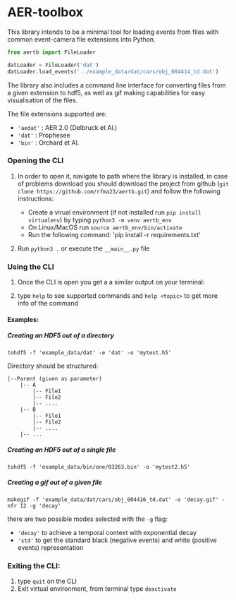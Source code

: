 # AER-toolbox
This library intends to be a minimal tool for loading events from files with common event-camera file extensions into
Python.

```py
from aertb import FileLoader

datLoader = FileLoader('dat')
datLoader.load_events('../example_data/dat/cars/obj_004414_td.dat')
```

The library also includes a command line interface for converting files from a given extension to hdf5, as well as gif
making capabilities for easy visualisation of the files.

The file extensions supported are:
   - `'aedat'` : AER 2.0 (Delbruck et Al.)
   - `'dat'` : Prophesee
   - `'bin'` : Orchard et Al. 

### Opening the CLI
  1. In order to open it, navigate to path where the library is installed, in case of problems download you should 
  download the project from github (`git clone https://github.com/rfma23/aertb.git`) and follow the following instructions:
     - Create a virual environment (if not installed run `pip install virtualenv`)
              by typing `python3 -m venv aertb_env`
     - On Linux/MacOS run `source aertb_env/bin/activate`
     - Run the following command: 'pip install -r requirements.txt'

  3. Run `python3 .` or execute the `__main__.py` file

### Using the CLI
  1. Once the CLI is open you get a a similar output on your terminal:

  2. type `help` to see supported commands and `help <topic>` to get more info of the command

#### Examples:

##### Creating an HDF5 out of a directory
```
tohdf5 -f 'example_data/dat' -e 'dat' -o 'mytest.h5'
```
Directory should be structured:

    |--Parent (given as parameter)
        |-- A
            |-- File1
            |-- File2
            |-- ....
        |-- B
            |-- File1
            |-- File2
            |-- ....
        |-- ...
##### Creating an HDF5 out of a single file
```
tohdf5 -f 'example_data/bin/one/03263.bin' -o 'mytest2.h5'
```

##### Creating a gif out of a given file
```
makegif -f 'example_data/dat/cars/obj_004416_td.dat' -o 'decay.gif' -nfr 12 -g 'decay'
```
there are two possible modes selected with the `-g` flag:
 - `'decay'` to achieve a temporal context with exponential decay
 - `'std'` to get the standard black (negative events) and white (positive events) representation
### Exiting the CLI:

1. type `quit` on the CLI
2. Exit virtual environment, from terminal type `deactivate`
